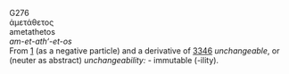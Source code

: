 <body>
  <p>G276<br>  ἀμετάθετος  <br> ametathetos  <br><i>am-et-ath‘-et-os </i><br>From <a href="g0001.htm">1</a> (as a negative particle) and a derivative of <a href="g3346.htm">3346</a>  <i>unchangeable</i>, or (neuter as abstract) <i>unchangeability:</i> - immutable (-ility).<br></p>
 </body>